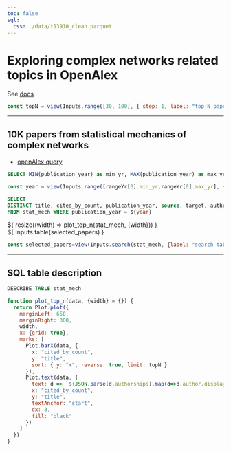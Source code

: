 ```yaml
---
toc: false
sql: 
  css: ./data/t13910_clean.parquet
---
```



<style>

.hero {
  display: flex;
  flex-direction: column;
  align-items: center;
  align-items: center;
  font-family: var(--sans-serif);
  margin: 4rem 0 8rem;
  text-wrap: balance;
  text-align: center;
}

.hero h1 {
  margin: 2rem 0;
  max-width: none;
  font-size: 14vw;
  font-weight: 900;
  line-height: 1;
  background: linear-gradient(30deg, var(--theme-foreground-focus), currentColor);
  -webkit-background-clip: text;
  -webkit-text-fill-color: transparent;
  background-clip: text;
}

.hero h2 {
  margin: 0;
  max-width: 34em;
  font-size: 20px;
  font-style: initial;
  font-weight: 500;
  line-height: 1.5;
  color: var(--theme-foreground-muted);
}

@media (min-width: 640px) {
  .hero h1 {
    font-size: 90px;
  }
}

</style>

# Exploring complex networks related topics in OpenAlex

See [docs](https://help.openalex.org/how-it-works/topics)

```js
const topN = view(Inputs.range([30, 100], { step: 1, label: "top N papers by citations", value: 30 }))
```

---

## 10K papers from statistical mechanics of complex networks


- [openAlex query](https://openalex.org/works?page=1&filter=primary_topic.id%3At10064)

```sql id=[...rangeYr]
SELECT MIN(publication_year) as min_yr, MAX(publication_year) as max_yr FROM stat_mech
```

```js
const year = view(Inputs.range([rangeYr[0].min_yr,rangeYr[0].max_yr], { step:1, value: 2000 }) )
```

```sql id=stat_mech
SELECT 
DISTINCT title, cited_by_count, publication_year, source, target, authorships
FROM stat_mech WHERE publication_year = ${year}
```

<div>${
    resize((width) => plot_top_n(stat_mech, {width}))
  }</div>
<div class="card" style="padding:0">
  ${
    Inputs.table(selected_papers)
  }
</div>

```js
const selected_papers=view(Inputs.search(stat_mech, {label: "search table"}))
```

---

## SQL table description

```sql
DESCRIBE TABLE stat_mech
```


```js
function plot_top_n(data, {width} = {}) {
  return Plot.plot({
    marginLeft: 650,
    marginRight: 300,
    width,
    x: {grid: true},
    marks: [
      Plot.barX(data, {
        x: "cited_by_count",
        y: "title",
        sort: { y: "x", reverse: true, limit: topN }
      }),
      Plot.text(data, {
        text: d => `${JSON.parse(d.authorships).map(d=>d.author.display_name).join("; ")}`,
        x: "cited_by_count",
        y: "title",
        textAnchor: "start",
        dx: 3,
        fill: "black"
      })
    ]
  })
}
```